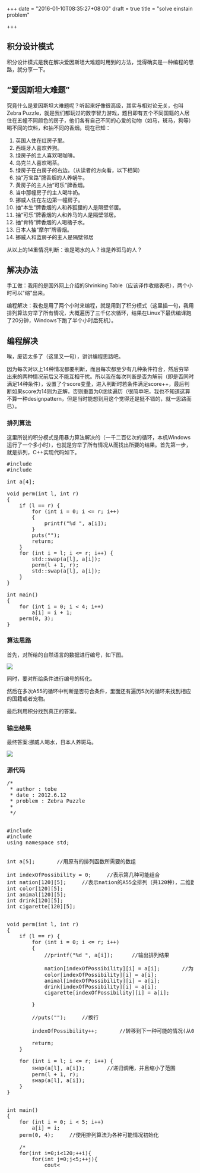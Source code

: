 +++
date = "2016-01-10T08:35:27+08:00"
draft = true
title = "solve einstain problem"

+++



## 积分设计模式

积分设计模式是我在解决爱因斯坦大难题时用到的方法，觉得确实是一种编程的思路，就分享一下。

## “爱因斯坦大难题”

究竟什么是爱因斯坦大难题呢？听起来好像很高级，其实与相对论无关，也叫Zebra Puzzle，就是我们都玩过的数学智力游戏，题目即有五个不同国籍的人居住在五幢不同颜色的房子，他们各有自己不同的心爱的动物（如马，斑马，狗等）喝不同的饮料，和抽不同的香烟。现在已知：

1. 英国人住在红房子里。
2. 西班牙人喜欢养狗。
3. 绿房子的主人喜欢喝咖啡。
4. 乌克兰人喜欢喝茶。
5. 绿房子在白房子的右边。（从读者的方向看，以下相同）
6. 抽“万宝路”牌香烟的人养蜗牛。
7. 黄房子的主人抽“可乐”牌香烟。
8. 当中那幢房子的主人喝牛奶。
9. 挪威人住在左边第一幢房子。
10. 抽“本生”牌香烟的人和养狐狸的人是隔壁邻居。
11. 抽“可乐”牌香烟的人和养马的人是隔壁邻居。
12. 抽“肯特”牌香烟的人喝橘子水。
13. 日本人抽“摩尔”牌香烟。
14. 挪威人和蓝房子的主人是隔壁邻居

从以上的14重情况判断：谁是喝水的人？谁是养斑马的人？

## 解决办法

手工做：我用的是国外网上介绍的Shrinking Table（应该译作收缩表吧），两个小时可以"缩"出来。

编程解决：我也是用了两个小时来编程，就是用到了积分模式（这里插一句，我用排列算法穷举了所有情况，大概遍历了三千亿次循环，结果在Linux下最优编译跑了20分钟，Windows下跑了半个小时后死机）。

## 编程解决

唉，废话太多了（这里又一句），讲讲编程思路吧。

因为每次对以上14种情况都要判断，而且每次都至少有几种条件符合，然后穷举出来的两种情况前后又不能互相干扰。所以我在每次判断是否为解前（即是否同时满足14种条件），设置了个score变量，进入判断时若条件满足score++，最后判断如果score为14则为正解，否则重置为0继续遍历（很简单吧，我也不知道这算不算一种designpattern，但是当时能想到用这个觉得还是挺不错的，就一思路而已）。</p>

### 排列算法

这里所说的积分模式是用暴力算法解决的（一千二百亿次的循环，本机Windows运行了一个多小时），也就是穷举了所有情况从而找出所要的结果。首先第一步，就是排列，C++实现代码如下。

<pre>
#include <stdio.h>
#include <algorithm>

int a[4];

void perm(int l, int r)
{
    if (l == r) {
        for (int i = 0; i <= r; i++)
		{
			printf("%d ", a[i]);
		}
        puts("");
        return;
    }
    for (int i = l; i <= r; i++) {
        std::swap(a[l], a[i]);
        perm(l + 1, r);
        std::swap(a[l], a[i]);
    }
}

int main()
{
    for (int i = 0; i < 4; i++)
        a[i] = i + 1;
    perm(0, 3);
}
</pre>

### 算法思路

首先，对所给的自然语言的数据进行编号，如下图。

![](/images/einstein-problem-solutiont.jpg)

同时，要对所给条件进行编号的转化。

然后在多次A55的循环中判断是否符合条件，里面还有遍历5次的循环来找到相应的国籍或者宠物。

最后利用积分找到真正的答案。

### 输出结果

最终答案:挪威人喝水，日本人养斑马。

![](/images/einstein-problem-output.jpg)

### 源代码

<pre>
/*
 * author : tobe
 * date : 2012.6.12
 * problem : Zebra Puzzle
 *
 */


#include<iostream>
#include <algorithm>
using namespace std;


int a[5];		//用原有的排列函数所需要的数组

int indexOfPossibility = 0;		//表示第几种可能组合
int nation[120][5];		//表示nation的A55全排列（共120种），二维数组下表才表示每种情况下的国家组合
int color[120][5];
int animal[120][5];
int drink[120][5];
int cigarette[120][5];


void perm(int l, int r)
{
    if (l == r) {
        for (int i = 0; i <= r; i++)
		{
			//printf("%d ", a[i]);		//输出排列结果

			nation[indexOfPossibility][i] = a[i];		//为每种可能情况赋值
			color[indexOfPossibility][i] = a[i];
			animal[indexOfPossibility][i] = a[i];
			drink[indexOfPossibility][i] = a[i];
			cigarette[indexOfPossibility][i] = a[i];

		}

        //puts("");		//换行

		indexOfPossibility++;		//转移到下一种可能的情况(从0到119共120种可能情况)

        return;
    }

    for (int i = l; i <= r; i++) {
        swap(a[l], a[i]);		//递归调用，并且缩小了范围
        perm(l + 1, r);
        swap(a[l], a[i]);
    }
}


int main()
{
    for (int i = 0; i < 5; i++)
        a[i] = i;
    perm(0, 4);		//使用排列算法为各种可能情况初始化

	/*
	for(int i=0;i<120;++i){
		for(int j=0;j<5;++j){
			cout<<cigarette[i][j]<<" ";
		}
		cout<<endl;
	}
	*/


	int score = 0;

	cout<<"